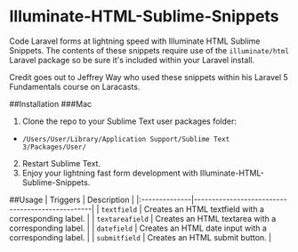 # Illuminate-HTML-Sublime-Snippets
Code Laravel forms at lightning speed with Illuminate HTML Sublime Snippets. The contents of these snippets require use of the `illuminate/html` Laravel package so be sure it's included within your Laravel install.

Credit goes out to Jeffrey Way who used these snippets within his Laravel 5 Fundamentals course on Laracasts.

##Installation
###Mac
1. Clone the repo to your Sublime Text user packages folder:
  - `/Users/User/Library/Application Support/Sublime Text 3/Packages/User/`
2. Restart Sublime Text.
3. Enjoy your lightning fast form development with Illuminate-HTML-Sublime-Snippets.

##Usage
|  Triggers   	|  Description                                    |
|:--------------|-------------------------------------------------|
|  `textfield`    	|  Creates an HTML textfield with a corresponding label.  |
|  `textareafield`  |  Creates an HTML textarea with a corresponding label.  |
|  `datefield`      |  Creates an HTML date input with a corresponding label.  |
|  `submitfield`    |  Creates an HTML submit button.  |



